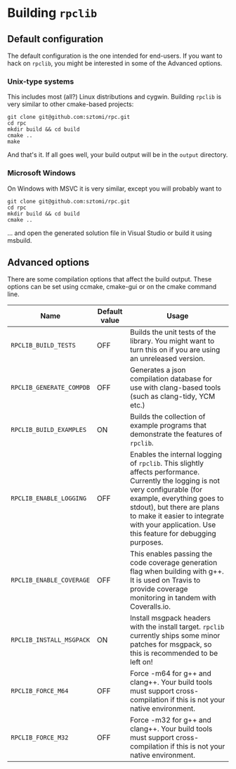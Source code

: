 # Building `rpclib`

## Default configuration

The default configuration is the one intended for end-users. If you want to hack on `rpclib`, you might be interested in some of the Advanced options.

### Unix-type systems

This includes most (all?) Linux distributions and cygwin. Building `rpclib` is very similar to other cmake-based projects:

```
git clone git@github.com:sztomi/rpc.git
cd rpc
mkdir build && cd build
cmake ..
make
```

And that's it. If all goes well, your build output will be in the `output` directory.

### Microsoft Windows

On Windows with MSVC it is very similar, except you will probably want to

```
git clone git@github.com:sztomi/rpc.git
cd rpc
mkdir build && cd build
cmake ..
```

... and open the generated solution file in Visual Studio or build it using msbuild.

## Advanced options

There are some compilation options that affect the build output. These options can be set using ccmake, cmake-gui or on the cmake command line.

| Name | Default value | Usage
|------|---------------|------
|`RPCLIB_BUILD_TESTS` | OFF |Builds the unit tests of the library. You might want to turn this on if you are using an unreleased version.
|`RPCLIB_GENERATE_COMPDB` | OFF | Generates a json compilation database for use with clang-based tools (such as clang-tidy, YCM etc.)
|`RPCLIB_BUILD_EXAMPLES` | ON | Builds the collection of example programs that demonstrate the features of `rpclib`.
| `RPCLIB_ENABLE_LOGGING` | OFF |Enables the internal logging of `rpclib`. This slightly affects performance. Currently the logging is not very configurable (for example, everything goes to stdout), but there are plans to make it easier to integrate with your application. Use this feature for debugging purposes.
|`RPCLIB_ENABLE_COVERAGE` | OFF | This enables passing the code coverage generation flag when building with g++. It is used on Travis to provide coverage monitoring in tandem with Coveralls.io.
|`RPCLIB_INSTALL_MSGPACK` | ON | Install msgpack headers with the install target. `rpclib` currently ships some minor patches for msgpack, so this is recommended to be left on!
|`RPCLIB_FORCE_M64` | OFF | Force -m64 for g++ and clang++. Your build tools must support cross-compilation if this is not your native environment.
|`RPCLIB_FORCE_M32` | OFF | Force -m32 for g++ and clang++. Your build tools must support cross-compilation if this is not your native environment.

